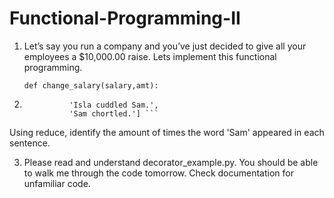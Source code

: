 # Functional-Programming-II


1) Let’s say you run a company and you’ve just decided to give all your employees a $10,000.00 raise. Lets implement this functional programming. 

   ``` def change_salary(salary,amt): ```

2) ``` sentences = ['Mary read a story to Sam and Isla.',
             'Isla cuddled Sam.',
             'Sam chortled.'] ```

Using reduce, identify the amount of times the word 'Sam' appeared in each sentence. 

3) Please read and understand decorator_example.py. You should be able to walk me through the code tomorrow. Check documentation for unfamiliar code. 

